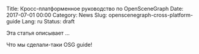 Title: Кросс-платформенное руководство по OpenSceneGraph
Date: 2017-07-01 00:00
Category: News
Slug: openscenegraph-cross-platform-guide
Lang: ru
Status: draft

Эта статья описывает ...

Что мы сделали-таки OSG guide!
 
